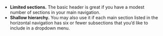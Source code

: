 - **Limited sections.** The basic header is great if you have a modest number of sections in your main navigation.
- **Shallow hierarchy.** You may also use it if each main section listed in the horizontal navigation has six or fewer subsections that you’d like to include in a dropdown menu.
